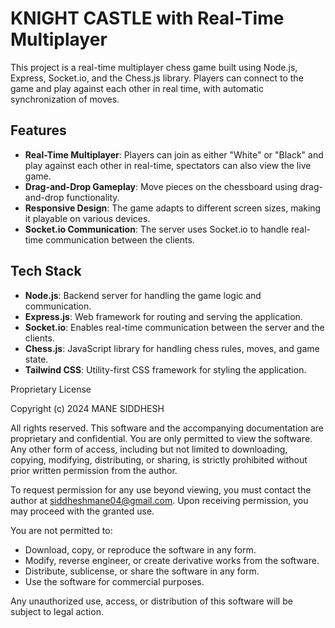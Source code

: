 # KNIGHT CASTLE with Real-Time Multiplayer

This project is a real-time multiplayer chess game built using Node.js, Express, Socket.io, and the Chess.js library. Players can connect to the game and play against each other in real time, with automatic synchronization of moves.

## Features
- **Real-Time Multiplayer**: Players can join as either "White" or "Black" and play against each other in real-time, spectators can also view the live game.
- **Drag-and-Drop Gameplay**: Move pieces on the chessboard using drag-and-drop functionality.
- **Responsive Design**: The game adapts to different screen sizes, making it playable on various devices.
- **Socket.io Communication**: The server uses Socket.io to handle real-time communication between the clients.

## Tech Stack
- **Node.js**: Backend server for handling the game logic and communication.
- **Express.js**: Web framework for routing and serving the application.
- **Socket.io**: Enables real-time communication between the server and the clients.
- **Chess.js**: JavaScript library for handling chess rules, moves, and game state.
- **Tailwind CSS**: Utility-first CSS framework for styling the application.

Proprietary License

Copyright (c) 2024 MANE SIDDHESH

All rights reserved. This software and the accompanying documentation are proprietary and confidential. You are only permitted to view the software. Any other form of access, including but not limited to downloading, copying, modifying, distributing, or sharing, is strictly prohibited without prior written permission from the author.

To request permission for any use beyond viewing, you must contact the author at siddheshmane04@gmail.com. Upon receiving permission, you may proceed with the granted use.

You are not permitted to:

- Download, copy, or reproduce the software in any form.
- Modify, reverse engineer, or create derivative works from the software.
- Distribute, sublicense, or share the software in any form.
- Use the software for commercial purposes.

Any unauthorized use, access, or distribution of this software will be subject to legal action.
